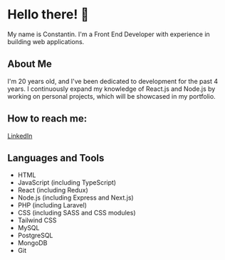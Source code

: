 # Hello there! 👋

My name is Constantin. I'm a Front End Developer with experience in building web applications.

## About Me

I'm 20 years old, and I've been dedicated to development for the past 4 years. 
I continuously expand my knowledge of React.js and Node.js by working on personal projects, which will be showcased in my portfolio.

## How to reach me:
[LinkedIn](https://www.linkedin.com/in/constantin-paladuta-3401b9236/)

## Languages and Tools

- HTML
- JavaScript (including TypeScript)
- React (including Redux)
- Node.js (including Express and Next.js)
- PHP (including Laravel)
- CSS (including SASS and CSS modules)
- Tailwind CSS
- MySQL
- PostgreSQL
- MongoDB
- Git

